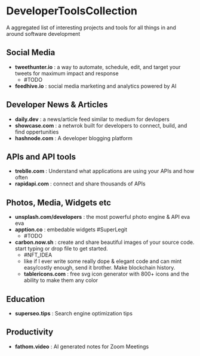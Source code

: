 # DeveloperToolsCollection
A aggregated list of interesting projects and tools for all things in and around software development 

## Social Media
- **tweethunter.io** : a way to automate, schedule, edit, and target your tweets for maximum impact and response
    - #TODO 
- **feedhive.io** : social media marketing and analytics powered by AI

## Developer News & Articles
- **daily.dev** : a news/article feed similar to medium for devlopers
- **showcase.com** : a netwrok built for developers to connect, build, and find oppertunities
- **hashnode.com** : A developer blogging platform

## APIs and API tools
- **treblle.com** : Understand what applications are using your APIs and how often
- **rapidapi.com** : connect and share thousands of APIs 

## Photos, Media, Widgets etc
- **unsplash.com/developers** : the most powerful photo engine & API eva eva
- **apption.co** : embedable widgets #SuperLegit 
    - #TODO
- **carbon.now.sh** : create and share beautiful images of your source code. start typing or drop file to get started.
    - #NFT_IDEA 
    - like if I ever write some really dope & elegant code and can mint easy/costly enough, send it brother. Make blockchain history.
    - **tablericons.com** : free svg icon generator with 800+ icons and the ability to make them any color

## Education
- **superseo.tips** : Search engine optimization tips

## Productivity
- **fathom.video** : AI generated notes for Zoom Meetings

